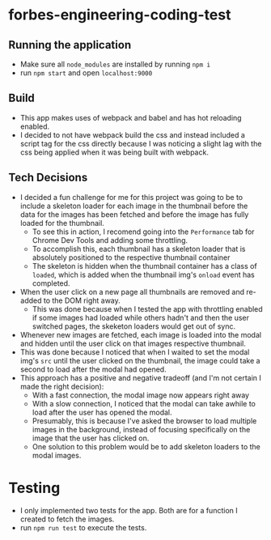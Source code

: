 # forbes-engineering-coding-test

## Running the application

* Make sure all `node_modules` are installed by running `npm i`
* run `npm start` and open `localhost:9000`

## Build

* This app makes uses of webpack and babel and has hot reloading enabled.
* I decided to not have webpack build the css and instead included a script tag for the css directly because I was noticing a slight lag with the css being applied when it was being built with webpack.

## Tech Decisions

* I decided a fun challenge for me for this project was going to be to include a skeleton loader for each image in the thumbnail before the data for the images has been fetched and before the image has fully loaded for the thumbnail.
  * To see this in action, I recomend going into the `Performance` tab for Chrome Dev Tools and adding some throttling.
  * To accomplish this, each thumbnail has a skeleton loader that is absolutely positioned to the respective thumbnail container
  * The skeleton is hidden when the thumbnail container has a class of `loaded`, which is added when the thumbnail img's `onload` event has completed.
* When the user click on a new page all thumbnails are removed and re-added to the DOM right away.
  * This was done because when I tested the app with throttling enabled if some images had loaded while others hadn't and then the user switched pages, the skeketon loaders would get out of sync.
* Whenever new images are fetched, each image is loaded into the modal and hidden until the user click on that images respective thumbnail.
 * This was done because I noticed that when I waited to set the modal img's `src` until the user clicked on the thumbnail, the image could take a second to load after the modal had opened.
 * This approach has a positive and negative tradeoff (and I'm not certain I made the right decision):
   * With a fast connection, the modal image now appears right away
   * With a slow connection, I noticed that the modal can take awhile to load after the user has opened the modal.
    * Presumably, this is because I've asked the browser to load multiple images in the background, instead of focusing specifically on the image that the user has clicked on.
    * One solution to this problem would be to add skeleton loaders to the modal images.

# Testing

* I only implemented two tests for the app. Both are for a function I created to fetch the images.
* run `npm run test` to execute the tests.
